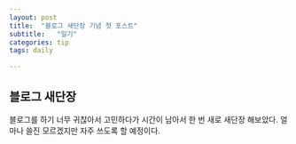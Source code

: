 ```yaml
---
layout: post
title:  "블로그 새단장 기념 첫 포스트"
subtitle:   "일기"
categories: tip
tags: daily

---
```


## 블로그 새단장
블로그를 하기 너무 귀찮아서 고민하다가 시간이 남아서 한 번 새로 새단장 해보았다. 얼마나 쓸진 모르겠지만 자주 쓰도록 할 예정이다. 